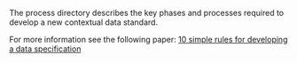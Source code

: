 The process directory describes the key phases and processes required to develop a new contextual data standard.

For more information see the following paper: [10 simple rules for developing a data specification](https://docs.google.com/document/d/1WQkX-5iiyZf6sNEw52YZIPmdKW_3eTYCKQRhw8eJxI4/edit?usp=sharing)
